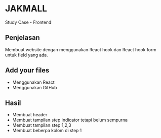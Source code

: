 # JAKMALL

Study Case - Frontend

## Penjelasan

Membuat website dengan menggunakan React hook dan React hook form untuk field yang ada.

## Add your files

- Menggunakan React
- Menggunakan GitHub

<!-- ```

``` -->

## Hasil

- Membuat header
- Membuat tampilan step indicator tetapi belum sempurna
- Membuat tampilan step 1,2,3
- Membuat beberpa kolom di step 1